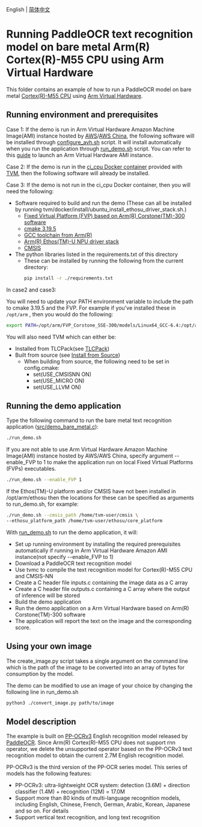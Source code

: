 <!--- Licensed to the Apache Software Foundation (ASF) under one -->
<!--- or more contributor license agreements.  See the NOTICE file -->
<!--- distributed with this work for additional information -->
<!--- regarding copyright ownership.  The ASF licenses this file -->
<!--- to you under the Apache License, Version 2.0 (the -->
<!--- "License"); you may not use this file except in compliance -->
<!--- with the License.  You may obtain a copy of the License at -->

<!---   http://www.apache.org/licenses/LICENSE-2.0 -->

<!--- Unless required by applicable law or agreed to in writing, -->
<!--- software distributed under the License is distributed on an -->
<!--- "AS IS" BASIS, WITHOUT WARRANTIES OR CONDITIONS OF ANY -->
<!--- KIND, either express or implied.  See the License for the -->
<!--- specific language governing permissions and limitations -->
<!--- under the License. -->

English | [简体中文](README_ch.md)

Running PaddleOCR text recognition model on bare metal Arm(R) Cortex(R)-M55 CPU using Arm Virtual Hardware
======================================================================

This folder contains an example of how to run a PaddleOCR model on bare metal [Cortex(R)-M55 CPU](https://www.arm.com/products/silicon-ip-cpu/cortex-m/cortex-m55) using [Arm Virtual Hardware](https://www.arm.com/products/development-tools/simulation/virtual-hardware).


Running environment and prerequisites
-------------
Case 1: If the demo is run in Arm Virtual Hardware Amazon Machine Image(AMI) instance hosted by [AWS](https://aws.amazon.com/marketplace/pp/prodview-urbpq7yo5va7g?sr=0-1&ref_=beagle&applicationId=AWSMPContessa)/[AWS China](https://awsmarketplace.amazonaws.cn/marketplace/pp/prodview-2y7nefntbmybu), the following software will be installed through [configure_avh.sh](./configure_avh.sh) script. It will install automatically when you run the application through [run_demo.sh](./run_demo.sh) script.
You can refer to this [guide](https://arm-software.github.io/AVH/main/examples/html/MicroSpeech.html#amilaunch) to launch an Arm Virtual Hardware AMI instance.

Case 2: If the demo is run in the [ci_cpu Docker container](https://github.com/apache/tvm/blob/main/docker/Dockerfile.ci_cpu) provided with [TVM](https://github.com/apache/tvm), then the following software will already be installed.

Case 3: If the demo is not run in the ci_cpu Docker container, then you will need the following:
- Software required to build and run the demo (These can all be installed by running 
  tvm/docker/install/ubuntu_install_ethosu_driver_stack.sh.)
  - [Fixed Virtual Platform (FVP) based on Arm(R) Corstone(TM)-300 software](https://developer.arm.com/tools-and-software/open-source-software/arm-platforms-software/arm-ecosystem-fvps)
  - [cmake 3.19.5](https://github.com/Kitware/CMake/releases/)
  - [GCC toolchain from Arm(R)](https://developer.arm.com/-/media/Files/downloads/gnu-rm/10-2020q4/gcc-arm-none-eabi-10-2020-q4-major-x86_64-linux.tar.bz2)
  - [Arm(R) Ethos(TM)-U NPU driver stack](https://review.mlplatform.org)
  - [CMSIS](https://github.com/ARM-software/CMSIS_5)
- The python libraries listed in the requirements.txt of this directory
  - These can be installed by running the following from the current directory:
    ```bash
    pip install -r ./requirements.txt
    ```

In case2 and case3:  
    
You will need to update your PATH environment variable to include the path to cmake 3.19.5 and the FVP.
For example if you've installed these in ```/opt/arm``` , then you would do the following:
```bash
export PATH=/opt/arm/FVP_Corstone_SSE-300/models/Linux64_GCC-6.4:/opt/arm/cmake/bin:$PATH
```

You will also need TVM which can either be:
  - Installed from TLCPack(see [TLCPack](https://tlcpack.ai/))
  - Built from source (see [Install from Source](https://tvm.apache.org/docs/install/from_source.html))
    - When building from source, the following need to be set in config.cmake:
      - set(USE_CMSISNN ON)
      - set(USE_MICRO ON)
      - set(USE_LLVM ON)


Running the demo application
----------------------------
Type the following command to run the bare metal text recognition application ([src/demo_bare_metal.c](./src/demo_bare_metal.c)):

```bash
./run_demo.sh
```

If you are not able to use Arm Virtual Hardware Amazon Machine Image(AMI) instance hosted by AWS/AWS China, specify argument --enable_FVP to 1 to make the application run on local Fixed Virtual Platforms (FVPs) executables.

```bash
./run_demo.sh --enable_FVP 1
```

If the Ethos(TM)-U platform and/or CMSIS have not been installed in /opt/arm/ethosu then
the locations for these can be specified as arguments to run_demo.sh, for example:

```bash
./run_demo.sh --cmsis_path /home/tvm-user/cmsis \
--ethosu_platform_path /home/tvm-user/ethosu/core_platform
```

With [run_demo.sh](./run_demo.sh) to run the demo application, it will:
- Set up running environment by installing the required prerequisites automatically if running in Arm Virtual Hardware Amazon AMI instance(not specify --enable_FVP to 1)
- Download a PaddleOCR text recognition model
- Use tvmc to compile the text recognition model for Cortex(R)-M55 CPU and CMSIS-NN
- Create a C header file inputs.c containing the image data as a C array
- Create a C header file outputs.c containing a C array where the output of inference will be stored
- Build the demo application
- Run the demo application on a Arm Virtual Hardware based on Arm(R) Corstone(TM)-300 software
- The application will report the text on the image and the corresponding score.

Using your own image
--------------------
The create_image.py script takes a single argument on the command line which is the path of the
image to be converted into an array of bytes for consumption by the model.

The demo can be modified to use an image of your choice by changing the following line in run_demo.sh

```bash
python3 ./convert_image.py path/to/image
```

Model description
-----------------
The example is built on [PP-OCRv3](https://github.com/PaddlePaddle/PaddleOCR/blob/dygraph/doc/doc_ch/PP-OCRv3_introduction.md) English recognition model released by [PaddleOCR](https://github.com/PaddlePaddle/PaddleOCR). Since Arm(R) Cortex(R)-M55 CPU does not support rnn operator, we delete the unsupported operator based on the PP-OCRv3 text recognition model to obtain the current 2.7M English recognition model.

PP-OCRv3 is the third version of the PP-OCR series model. This series of models has the following features:
  - PP-OCRv3: ultra-lightweight OCR system: detection (3.6M) + direction classifier (1.4M) + recognition (12M) = 17.0M
  - Support more than 80 kinds of multi-language recognition models, including English, Chinese, French, German, Arabic, Korean, Japanese and so on. For details
  - Support vertical text recognition, and long text recognition


